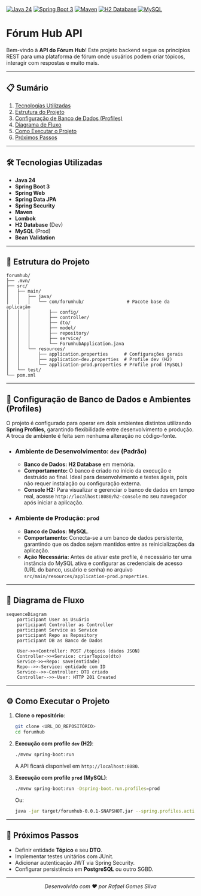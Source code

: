 [![Java 24](https://img.shields.io/badge/Java-24-blue.svg)](https://www.oracle.com/java/) [![Spring Boot 3](https://img.shields.io/badge/Spring%20Boot-3-brightgreen.svg)](https://spring.io/projects/spring-boot) [![Maven](https://img.shields.io/badge/Maven-3-red.svg)](https://maven.apache.org/) [![H2 Database](https://img.shields.io/badge/H2-Database-lightgrey.svg)](https://www.h2database.com/) [![MySQL](https://img.shields.io/badge/MySQL-8-orange.svg)](https://www.mysql.com/)

# Fórum Hub API

Bem-vindo à **API do Fórum Hub**! Este projeto backend segue os princípios REST para uma plataforma de fórum onde usuários podem criar tópicos, interagir com respostas e muito mais.

---

## 📋 Sumário

1. [Tecnologias Utilizadas](#-tecnologias-utilizadas)
2. [Estrutura do Projeto](#-estrutura-do-projeto)
3. [Configuração de Banco de Dados (Profiles)](#-configuração-de-banco-de-dados-profiles)
4. [Diagrama de Fluxo](#-diagrama-de-fluxo)
5. [Como Executar o Projeto](#-como-executar-o-projeto)
6. [Próximos Passos](#-próximos-passos)

---

## 🛠️ Tecnologias Utilizadas

* **Java 24**
* **Spring Boot 3**
* **Spring Web**
* **Spring Data JPA**
* **Spring Security**
* **Maven**
* **Lombok**
* **H2 Database** (Dev)
* **MySQL** (Prod)
* **Bean Validation**

---

## 📁 Estrutura do Projeto

```
forumhub/
├── .mvn/
├── src/
│   ├── main/
│   │   ├── java/
│   │   │   └── com/forumhub/                # Pacote base da aplicação
│   │   │       ├── config/
│   │   │       ├── controller/
│   │   │       ├── dto/
│   │   │       ├── model/
│   │   │       ├── repository/
│   │   │       ├── service/
│   │   │       └── ForumhubApplication.java
│   │   └── resources/
│   │       ├── application.properties      # Configurações gerais
│   │       ├── application-dev.properties  # Profile dev (H2)
│   │       └── application-prod.properties # Profile prod (MySQL)
│   └── test/
└── pom.xml
```

---

## 🏦 Configuração de Banco de Dados e Ambientes (Profiles)

O projeto é configurado para operar em dois ambientes distintos utilizando **Spring Profiles**, garantindo flexibilidade entre desenvolvimento e produção. A troca de ambiente é feita sem nenhuma alteração no código-fonte.

* ### **Ambiente de Desenvolvimento: `dev` (Padrão)**
    * **Banco de Dados:** **H2 Database** em memória.
    * **Comportamento:** O banco é criado no início da execução e destruído ao final. Ideal para desenvolvimento e testes ágeis, pois não requer instalação ou configuração externa.
    * **Console H2:** Para visualizar e gerenciar o banco de dados em tempo real, acesse `http://localhost:8080/h2-console` no seu navegador após iniciar a aplicação.

* ### **Ambiente de Produção: `prod`**
    * **Banco de Dados:** **MySQL**.
    * **Comportamento:** Conecta-se a um banco de dados persistente, garantindo que os dados sejam mantidos entre as reinicializações da aplicação.
    * **Ação Necessária:** Antes de ativar este profile, é necessário ter uma instância do MySQL ativa e configurar as credenciais de acesso (URL do banco, usuário e senha) no arquivo `src/main/resources/application-prod.properties`.

---

## 🔄 Diagrama de Fluxo

```mermaid
sequenceDiagram
    participant User as Usuário
    participant Controller as Controller
    participant Service as Service
    participant Repo as Repository
    participant DB as Banco de Dados

    User->>+Controller: POST /topicos (dados JSON)
    Controller->>+Service: criarTopico(dto)
    Service->>+Repo: save(entidade)
    Repo-->>-Service: entidade com ID
    Service-->>-Controller: DTO criado
    Controller-->>-User: HTTP 201 Created
```

---

## ⚙️ Como Executar o Projeto

1. **Clone o repositório**:

   ```bash
   git clone <URL_DO_REPOSITÓRIO>
   cd forumhub
   ```

2. **Execução com profile `dev` (H2)**:

   ```bash
   ./mvnw spring-boot:run
   ```

   A API ficará disponível em `http://localhost:8080`.

3. **Execução com profile `prod` (MySQL)**:

   ```bash
   ./mvnw spring-boot:run -Dspring-boot.run.profiles=prod
   ```

   Ou:

   ```bash
   java -jar target/forumhub-0.0.1-SNAPSHOT.jar --spring.profiles.active=prod
   ```

---

## 🚀 Próximos Passos

* Definir entidade **Tópico** e seu **DTO**.
* Implementar testes unitários com JUnit.
* Adicionar autenticação JWT via Spring Security.
* Configurar persistência em **PostgreSQL** ou outro SGBD.

---

<p align="center">
  <em>Desenvolvido com ♥ por Rafael Gomes Silva</em>
</p>
